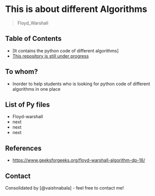 # This is about different Algorithms
> Floyd_Warshall


## Table of Contents
* [It contains the python code of different algorithms]
* [This repository is still under progress](#python)


## To whom?
- Inorder to help students who is looking for python code of different algorithms in one place

<!-- You don't have to answer all the questions - just the ones relevant to your project. -->

## List of Py files
- Floyd-warshall
- next
- next
- next

## References
- https://www.geeksforgeeks.org/floyd-warshall-algorithm-dp-16/

## Contact
Consolidated by [@vaishnabala] - feel free to contact me!


<!-- Optional -->
<!-- ## License -->
<!-- This project is open source and available under the [... License](). -->

<!-- You don't have to include all sections - just the one's relevant to your project -->
